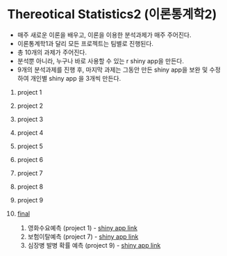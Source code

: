 # Thereotical Statistics2 (이론통계학2)

* 매주 새로운 이론을 배우고, 이론을 이용한 분석과제가 매주 주어진다.
* 이론통계학1과 달리 모든 프로젝트는 팀별로 진행된다.
* 총 10개의 과제가 주어진다.
* 분석뿐 아니라, 누구나 바로 사용할 수 있는 r shiny app을 만든다.
* 9개의 분석과제를 진행 후, 마지막 과제는 그동안 만든 shiny app을 보완 및 수정하여 개인별 shiny app 을 3개씩 만든다.

1. project 1

2. project 2

3. project 3

4. project 4

5. project 5

6. project 6

7. project 7

8. project 8

9. project 9

10. [final](https://github.com/miniii222/study_in_graduate/edit/master/Thereotical_statistics2/final_project/)
    1. 영화수요예측 (project 1) - [shiny app link](https://miniii222.shinyapps.io/movie/)
    2. 보험이탈예측 (project 7) - [shiny app link](https://miniii222.shinyapps.io/crmcrm/)
    3. 심장병 발병 확률 예측 (project 9) - [shiny app link](https://miniii222.shinyapps.io/heart/)
